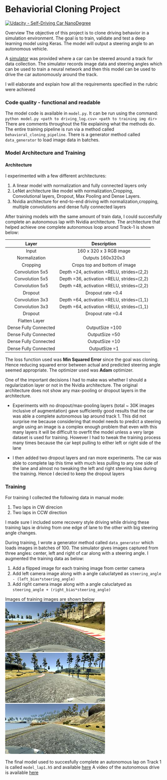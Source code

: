 # Behaviorial Cloning Project

[![Udacity - Self-Driving Car NanoDegree](https://s3.amazonaws.com/udacity-sdc/github/shield-carnd.svg)](http://www.udacity.com/drive)

Overview
The objective of this project is to clone driving behavior in a simulation environment. The goal is to train, validate and test a deep learning model using Keras. The model will output a steering angle to an autonomous vehicle.

A [simulator](https://github.com/udacity/self-driving-car-sim)  was provided where a car can be steered around a track for data collection. The simulator records image data and steering angles which can be used to train a neural network and then this model can be used to drive the car autonomously around the track.

I will elaborate and explain how all the requirements specified in the rubric were achieved

### Code quality - functional and readable

The model code is available in `model.py`. It can be run using the command:
 `python model.py <path to driving_log.csv> <path to training img dir>`
 There are comments throughout the file explaining what the methods
  do. The entire training pipeline is run via  a method called `behavioral_cloning_pipeline`. There is a generator method called `data_generator` to load image data in batches.
  
### Model Architecture and Training

#### Architecture
I experimented with a few different architectures:
1. A linear model with normalization and fully connected layers only
2. LeNet architecture like model with normalization,Cropping, Convolutional layers, Dropout, Max Pooling and Dense Layers.
3. Nvidia architecture for end-to-end driving with normalization,cropping, multiple convolutions and dense fully connected layers

After training models with the same amount of train data, I could succesfully complete an autonomous lap with Nvidia architecture. The architecture that helped achieve one complete autonomous loop around Track-1 is shown below:

| Layer         		|     Description	        		| 
|:---------------------:|:---------------------------------------------:| 
| Input         		| 160 x 320 x 3 RGB image		| 
| Normalization    	| Outputs 160x320x3 	|
|Cropping| Crops top and bottom of image	|
|Convolution 5x5      	| Depth =24, activation =RELU, strides=(2,2)	|
|Convolution 5x5      	| Depth =36, activation =RELU, strides=(2,2)	|
|Convolution 5x5      	| Depth =48, activation =RELU, strides=(2,2)	|
|Dropout				| Dropout rate =0.4						|
|Convolution 3x3     	| Depth =64, activation =RELU, strides=(1,1)	|  
|Convolution 3x3     	| Depth =64, activation =RELU, strides=(1,1)	|  
|Dropout				| Dropout rate =0.4						|
|Flatten Layer			|										|
| Dense Fully Connected | OutputSize =100							|
| Dense Fully Connected | OutputSize =50							|   
| Dense Fully Connected | OutputSize =10							| 
| Dense Fully Connected | OutputSize =1							| 

The loss function used was **Min Squared Error** since the goal was cloning. Hence reducing squared error between actual and predicted steering angle seemed appropriate. The optimizer used was **Adam** optimizer.

One of the important decisions I had to make was whether I should a regularization layer or not in the Nvidia architecture. The original architecture does not show any max-pooling or dropout layers in the architecture. 
* Experiments with no dropout/max-pooling layers (total ~ 30K images inclusive of augmentation) gave sufficiently good results that the car was able a complete autonomous lap around track 1.  This did not surprise me because considering that model needs to predict a steering angle using an image is a complex enough problem that even with this many layers it will be difficult to overfit the model unless a very large dataset is used for training.  However I had to tweak the training process many times because the car kept pulling to either left or right side of the lane

* I then added two dropout layers and ran more experiments. The car was able to complete lap this time with much less pulling to any one side of the lane and almost no tweaking the left and right steering bias during the training. Hence I decied to keep the dropout layers
 
### Training
For training I collected the following data in manual mode:
1. Two laps in CW direcion
2. Two laps in CCW direction

I made sure I included some recovery style driving while driving these training laps ie driving from one edge of lane to the other with big steering angle changes.

During training, I wrote a generator method called `data_generator` which loads images in batches of 100. The simulator gives images captured from three angles: center, left and right of car along with a steering angle. I augmented the training data as below:
1. Add a flipped image for each training image from center camera
2. Add left camera image along with a angle caluclatyed as `steering_angle - (left_bias*steering_angle)`
2. Add right camera image along with a angle caluclatyed as `steering_angle + (right_bias*steering_angle)`

Images of training images are shown below
![Image Center](examples/center1.jpg) ![Image Center](examples/left1.jpg)![Image Center](examples/right1.jpg)


The final model used to succesfully complete an autonomous lap on Track 1 is called `model_lap1.h5` and available [here](model_lap1.h5) 
A video of the autonomous drive is available [here](output_video/output_video_lap1.mp4) 






